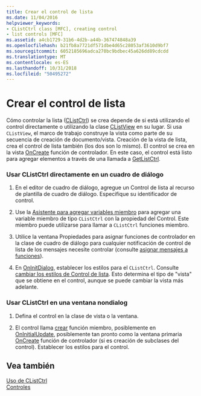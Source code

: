 ```yaml
---
title: Crear el control de lista
ms.date: 11/04/2016
helpviewer_keywords:
- CListCtrl class [MFC], creating control
- list controls [MFC]
ms.assetid: a4cb1729-31b6-4d2b-a44b-367474848a39
ms.openlocfilehash: b21fb8a7721df571dbe4d65c28053af3610d9bf7
ms.sourcegitcommit: 6052185696adca270bc9bdbec45a626dd89cdcdd
ms.translationtype: MT
ms.contentlocale: es-ES
ms.lasthandoff: 10/31/2018
ms.locfileid: "50495272"
---
```

# <a name="creating-the-list-control"></a>Crear el control de lista

Cómo controlar la lista ([CListCtrl](../mfc/reference/clistctrl-class.md)) se crea depende de si está utilizando el control directamente o utilizando la clase [CListView](../mfc/reference/clistview-class.md) en su lugar. Si usa `CListView`, el marco de trabajo construye la vista como parte de su secuencia de creación de documento/vista. Creación de la vista de lista, crea el control de lista también (los dos son lo mismo). El control se crea en la vista [OnCreate](../mfc/reference/cwnd-class.md#oncreate) función de controlador. En este caso, el control está listo para agregar elementos a través de una llamada a [GetListCtrl](../mfc/reference/clistview-class.md#getlistctrl).

### <a name="to-use-clistctrl-directly-in-a-dialog-box"></a>Usar CListCtrl directamente en un cuadro de diálogo

1. En el editor de cuadro de diálogo, agregue un Control de lista al recurso de plantilla de cuadro de diálogo. Especifique su identificador de control.

1. Use la [Asistente para agregar variables miembro](../ide/adding-a-member-variable-visual-cpp.md) para agregar una variable miembro de tipo `CListCtrl` con la propiedad del Control. Este miembro puede utilizarse para llamar a `CListCtrl` funciones miembro.

1. Utilice la ventana Propiedades para asignar funciones de controlador en la clase de cuadro de diálogo para cualquier notificación de control de lista de los mensajes necesite controlar (consulte [asignar mensajes a funciones](../mfc/reference/mapping-messages-to-functions.md)).

1. En [OnInitDialog](../mfc/reference/cdialog-class.md#oninitdialog), establecer los estilos para el `CListCtrl`. Consulte [cambiar los estilos de Control de lista](../mfc/changing-list-control-styles.md). Esto determina el tipo de "vista" que se obtiene en el control, aunque se puede cambiar la vista más adelante.

### <a name="to-use-clistctrl-in-a-nondialog-window"></a>Usar CListCtrl en una ventana nondialog

1. Defina el control en la clase de vista o la ventana.

1. El control llama [crear](../mfc/reference/clistctrl-class.md#create) función miembro, posiblemente en [OnInitialUpdate](../mfc/reference/cview-class.md#oninitialupdate), posiblemente tan pronto como la ventana primaria [OnCreate](../mfc/reference/cwnd-class.md#oncreate) función de controlador (si es creación de subclases del control). Establecer los estilos para el control.

## <a name="see-also"></a>Vea también

[Uso de CListCtrl](../mfc/using-clistctrl.md)<br/>
[Controles](../mfc/controls-mfc.md)

